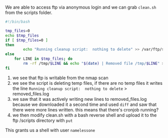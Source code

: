 We are able to access ftp via anonymous login and we can grab `clean.sh`
from the scripts folder.

```bash
#!/bin/bash

tmp_files=0
echo $tmp_files
if [ $tmp_files=0 ]
then
        echo "Running cleanup script:  nothing to delete" >> /var/ftp/scripts/removed_files.log
else
    for LINE in $tmp_files; do
        rm -rf /tmp/$LINE && echo "$(date) | Removed file /tmp/$LINE" >> /var/ftp/scripts/removed_files.log;done
fi
```

1) we see that ftp is writable from the nmap scan
2) we see the script is deleting temp files, if there are no temp files it writes the line `Running cleanup script:  nothing to delete` > removed_files.log
3) we saw that it was actively writing new lines to removed_files.log because we downloaded it a second time and used `diff` and saw that there were more lines written. this means that there's cronjob running?
4) we then modify clean.sh with a bash reverse shell and upload it to the ftp /scripts directory with `put`


This grants us a shell with user `namelessone`